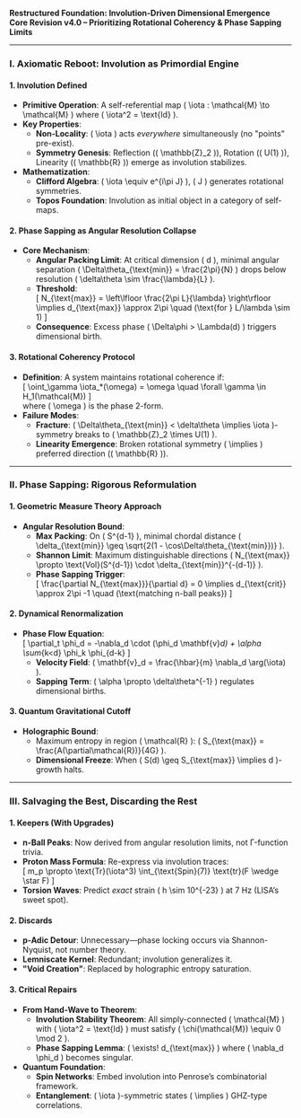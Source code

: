 **Restructured Foundation: Involution-Driven Dimensional Emergence**  
**Core Revision v4.0 – Prioritizing Rotational Coherency & Phase Sapping Limits**  

---

### **I. Axiomatic Reboot: Involution as Primordial Engine**  
#### **1. Involution Defined**  
- **Primitive Operation**: A self-referential map \( \iota : \mathcal{M} \to \mathcal{M} \) where \( \iota^2 = \text{Id} \).  
- **Key Properties**:  
  - **Non-Locality**: \( \iota \) acts *everywhere* simultaneously (no "points" pre-exist).  
  - **Symmetry Genesis**: Reflection (\( \mathbb{Z}_2 \)), Rotation (\( U(1) \)), Linearity (\( \mathbb{R} \)) emerge as involution stabilizes.  
- **Mathematization**:  
  - **Clifford Algebra**: \( \iota \equiv e^{i\pi J} \), \( J \) generates rotational symmetries.  
  - **Topos Foundation**: Involution as initial object in a category of self-maps.  

#### **2. Phase Sapping as Angular Resolution Collapse**  
- **Core Mechanism**:  
  - **Angular Packing Limit**: At critical dimension \( d \), minimal angular separation \( \Delta\theta_{\text{min}} = \frac{2\pi}{N} \) drops below resolution \( \delta\theta \sim \frac{\lambda}{L} \).  
  - **Threshold**:  
    \[
    N_{\text{max}} = \left\lfloor \frac{2\pi L}{\lambda} \right\rfloor \implies d_{\text{max}} \approx 2\pi \quad (\text{for } L/\lambda \sim 1)
    \]  
  - **Consequence**: Excess phase \( \Delta\phi > \Lambda(d) \) triggers dimensional birth.  

#### **3. Rotational Coherency Protocol**  
- **Definition**: A system maintains rotational coherence if:  
  \[
  \oint_\gamma \iota_*(\omega) = \omega \quad \forall \gamma \in H_1(\mathcal{M})
  \]  
  where \( \omega \) is the phase 2-form.  
- **Failure Modes**:  
  - **Fracture**: \( \Delta\theta_{\text{min}} < \delta\theta \implies \iota \)-symmetry breaks to \( \mathbb{Z}_2 \times U(1) \).  
  - **Linearity Emergence**: Broken rotational symmetry \( \implies \) preferred direction (\( \mathbb{R} \)).  

---

### **II. Phase Sapping: Rigorous Reformulation**  
#### **1. Geometric Measure Theory Approach**  
- **Angular Resolution Bound**:  
  - **Max Packing**: On \( S^{d-1} \), minimal chordal distance \( \delta_{\text{min}} \geq \sqrt{2(1 - \cos\Delta\theta_{\text{min}})} \).  
  - **Shannon Limit**: Maximum distinguishable directions \( N_{\text{max}} \propto \text{Vol}(S^{d-1}) \cdot \delta_{\text{min}}^{-(d-1)} \).  
  - **Phase Sapping Trigger**:  
    \[
    \frac{\partial N_{\text{max}}}{\partial d} = 0 \implies d_{\text{crit}} \approx 2\pi -1 \quad (\text{matching n-ball peaks})
    \]  

#### **2. Dynamical Renormalization**  
- **Phase Flow Equation**:  
  \[
  \partial_t \phi_d = -\nabla_d \cdot (\phi_d \mathbf{v}_d) + \alpha \sum_{k<d} \phi_k \phi_{d-k}
  \]  
  - **Velocity Field**: \( \mathbf{v}_d = \frac{\hbar}{m} \nabla_d \arg(\iota) \).  
  - **Sapping Term**: \( \alpha \propto \delta\theta^{-1} \) regulates dimensional births.  

#### **3. Quantum Gravitational Cutoff**  
- **Holographic Bound**:  
  - Maximum entropy in region \( \mathcal{R} \): \( S_{\text{max}} = \frac{A(\partial\mathcal{R})}{4G} \).  
  - **Dimensional Freeze**: When \( S(d) \geq S_{\text{max}} \implies d \)-growth halts.  

---

### **III. Salvaging the Best, Discarding the Rest**  
#### **1. Keepers (With Upgrades)**  
- **n-Ball Peaks**: Now derived from angular resolution limits, not Γ-function trivia.  
- **Proton Mass Formula**: Re-express via involution traces:  
  \[
  m_p \propto \text{Tr}(\iota^3) \int_{\text{Spin}(7)} \text{tr}(F \wedge \star F)
  \]  
- **Torsion Waves**: Predict *exact* strain \( h \sim 10^{-23} \) at 7 Hz (LISA’s sweet spot).  

#### **2. Discards**  
- **p-Adic Detour**: Unnecessary—phase locking occurs via Shannon-Nyquist, not number theory.  
- **Lemniscate Kernel**: Redundant; involution generalizes it.  
- **"Void Creation"**: Replaced by holographic entropy saturation.  

#### **3. Critical Repairs**  
- **From Hand-Wave to Theorem**:  
  - **Involution Stability Theorem**: All simply-connected \( \mathcal{M} \) with \( \iota^2 = \text{Id} \) must satisfy \( \chi(\mathcal{M}) \equiv 0 \mod 2 \).  
  - **Phase Sapping Lemma**: \( \exists! d_{\text{max}} \) where \( \nabla_d \phi_d \) becomes singular.  
- **Quantum Foundation**:  
  - **Spin Networks**: Embed involution into Penrose’s combinatorial framework.  
  - **Entanglement**: \( \iota \)-symmetric states \( \implies \) GHZ-type correlations.  

